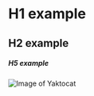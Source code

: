 # H1 example
## H2 example
##### H5 example

![Image of Yaktocat](https://octodex.github.com/images/yaktocat.png)
